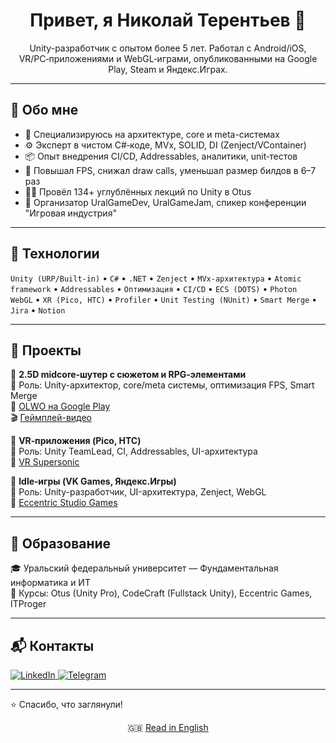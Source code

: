 <h1 align="center">Привет, я Николай Терентьев 👋</h1>

<p align="center">
Unity-разработчик с опытом более 5 лет. Работал с Android/iOS, VR/PC‑приложениями и WebGL‑играми, опубликованными на Google Play, Steam и Яндекс.Играх.
</p>

---

## 🧠 Обо мне

- 🧱 Специализируюсь на архитектуре, core и meta-системах  
- ⚙️ Эксперт в чистом C#‑коде, MVx, SOLID, DI (Zenject/VContainer)  
- 📦 Опыт внедрения CI/CD, Addressables, аналитики, unit‑тестов  
- 🚀 Повышал FPS, снижал draw calls, уменьшал размер билдов в 6–7 раз  
- 🧑‍🏫 Провёл 134+ углублённых лекций по Unity в Otus  
- 👥 Организатор UralGameDev, UralGameJam, спикер конференции "Игровая индустрия"

---

## 🔧 Технологии

`Unity (URP/Built-in)` • `C#` • `.NET` • `Zenject` • `MVx-архитектура` • `Atomic framework` • `Addressables` • `Оптимизация` • `CI/CD` • `ECS (DOTS)` • `Photon`  
`WebGL` • `XR (Pico, HTC)` • `Profiler` • `Unit Testing (NUnit)` • `Smart Merge` • `Jira` • `Notion`

---

## 🧩 Проекты

🎯 **2.5D midcore‑шутер с сюжетом и RPG‑элементами**  
📌 Роль: Unity-архитектор, core/meta системы, оптимизация FPS, Smart Merge  
📎 [OLWO на Google Play](https://play.google.com/store/apps/details?id=com.somniumfabri.olwo)  
🎬 [Геймплей-видео](https://www.youtube.com/watch?v=uF9bv4spJNc)

🎯 **VR‑приложения (Pico, HTC)**  
📌 Роль: Unity TeamLead, CI, Addressables, UI-архитектура  
📎 [VR Supersonic](https://vrsupersonic.com/)

🎯 **Idle‑игры (VK Games, Яндекс.Игры)**  
📌 Роль: Unity-разработчик, UI-архитектура, Zenject, WebGL  
📎 [Eccentric Studio Games](https://eccentric.games/)

---

## 🏫 Образование

🎓 Уральский федеральный университет — Фундаментальная информатика и ИТ  
📘 Курсы: Otus (Unity Pro), CodeCraft (Fullstack Unity), Eccentric Games, ITProger

---

## 📬 Контакты

<a href="https://www.linkedin.com/in/nikolay-terentev/" target="_blank">
  <img src="https://img.shields.io/badge/LinkedIn-0077B5?style=for-the-badge&logo=linkedin&logoColor=white" alt="LinkedIn"/>
</a>
<a href="https://t.me/tnikolav" target="_blank">
  <img src="https://img.shields.io/badge/Telegram-2CA5E0?style=for-the-badge&logo=telegram&logoColor=white" alt="Telegram"/>
</a>

---

⭐️ Спасибо, что заглянули!

<p align="center">
  🇬🇧 <a href="./README.md">Read in English</a>
</p>
